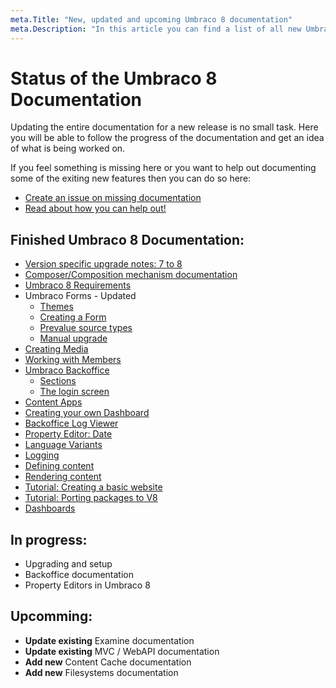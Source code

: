 ```yaml
---
meta.Title: "New, updated and upcoming Umbraco 8 documentation"
meta.Description: "In this article you can find a list of all new Umbraco 8 documentation, as well as see which documentation is currently being worked on."
---
```


# Status of the Umbraco 8 Documentation

Updating the entire documentation for a new release is no small task. Here you will be able to follow the progress of the documentation and get an idea of what is being worked on.

If you feel something is missing here or you want to help out documenting some of the exiting new features then you can do so here:

* [Create an issue on missing documentation](https://github.com/umbraco/UmbracoDocs/issues)
* [Read about how you can help out!](Contribute)

## Finished Umbraco 8 Documentation:

* [Version specific upgrade notes: 7 to 8](Getting-Started/Setup/Upgrading/version-specific.md)
* [Composer/Composition mechanism documentation](Implementation/Composing/)
* [Umbraco 8 Requirements](Getting-Started/Setup/Requirements/index-v8.md)
* Umbraco Forms - Updated
    * [Themes](Add-ons/UmbracoForms/Developer/Themes/index-v8.md)
    * [Creating a Form](Add-ons/UmbracoForms/Editor/Creating-a-Form/index-v8.md)
    * [Prevalue source types](Add-ons/UmbracoForms/Editor/Defining-and-Attaching-Prevaluesources/Prevalue-source-types/index-v8.md)
    * [Manual upgrade](Add-ons/UmbracoForms/Installation/ManualUpgrade-v8.md)
* [Creating Media](Getting-Started/Data/Creating-Media/index-v8.md)
* [Working with Members](Getting-Started/Data/Members/index-v8.md)
* [Umbraco Backoffice](Getting-Started/Backoffice/index-v8)
    * [Sections](Getting-Started/Backoffice/Sections/index-v8)
    * [The login screen](Getting-Started/Backoffice/Login/index-v8)
* [Content Apps](Extending/Content-Apps/index-v8)
* [Creating your own Dashboard](Extending/Dashboards/index-v8)
* [Backoffice Log Viewer](Getting-Started/Backoffice/LogViewer/index-v8)
* [Property Editor: Date](Getting-Started/Backoffice/Property-Editors/Built-in-Property-Editors/Date/index-v8)
* [Language Variants](Getting-Started/Backoffice/Variants)
* [Logging](Getting-Started/Code/Debugging/Logging/index-v8)
* [Defining content](Getting-Started/Data/Defining-content/index-v8)
* [Rendering content](Getting-Started/Design/Rendering-Content/index-v8)
* [Tutorial: Creating a basic website](Tutorials/Creating-Basic-Site/index-v8)
* [Tutorial: Porting packages to V8](Tutorials/Porting-Packages-V8)
* [Dashboards](Extending/Dashboards/index-v8)

## In progress:

* Upgrading and setup
* Backoffice documentation
* Property Editors in Umbraco 8

## Upcomming:

* **Update existing** Examine documentation
* **Update existing** MVC / WebAPI documentation
* **Add new** Content Cache documentation
* **Add new** Filesystems documentation
